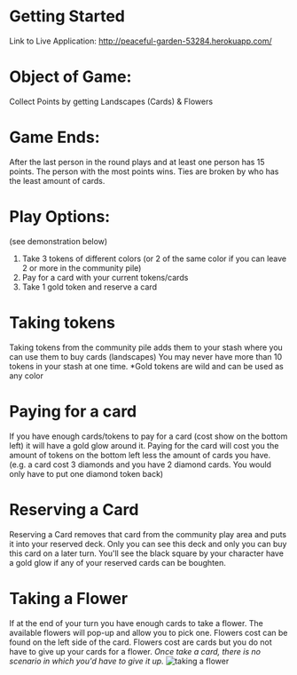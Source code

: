 # Getting Started
Link to Live Application: http://peaceful-garden-53284.herokuapp.com/

# Object of Game: 
Collect Points by getting Landscapes (Cards) & Flowers

# Game Ends: 
After the last person in the round plays and at least one person has 15 points. 
The person with the most points wins. Ties are broken by who has the least amount of cards. 

# Play Options: 
(see demonstration below)
1. Take 3 tokens of different colors (or 2 of the same color if you can leave 2 or more in the community pile)
2. Pay for a card with your current tokens/cards
3. Take 1 gold token and reserve a card

# Taking tokens
Taking tokens from the community pile adds them to your stash where you can use them to buy cards (landscapes)
You may never have more than 10 tokens in your stash at one time. *Gold tokens are wild and can be used as any color

# Paying for a card
If you have enough cards/tokens to pay for a card (cost show on the bottom left) it will have a gold glow around it. Paying
for the card will cost you the amount of tokens on the bottom left less the amount of cards you have. (e.g. a card cost 3 diamonds
and you have 2 diamond cards. You would only have to put one diamond token back)


# Reserving a Card
Reserving a Card removes that card from the community play area and puts it into your reserved deck. Only you can see this deck
and only you can buy this card on a later turn. You'll see the black square by your character have a gold glow if any of your reserved 
cards can be boughten. 

# Taking a Flower
If at the end of your turn you have enough cards to take a flower. The available flowers will pop-up and allow you to pick one. Flowers cost
can be found on the left side of the card. Flowers cost are cards but you do not have to give up your cards for a flower. *Once take a card, there is 
no scenario in which you'd have to give it up.*
![taking a flower](https://github.com/jase-k/splendid/blob/master/readme/GetFlower.gif)






